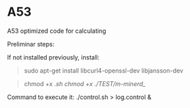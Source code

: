# A53
A53 optimized code for calculating

Preliminar steps:

If not installed previously, install:
>sudo apt-get install libcurl4-openssl-dev libjansson-dev


>chmod +x *.sh
>chmod +x ./TEST/m-minerd_*


Command to execute it:
./control.sh > log.control &
